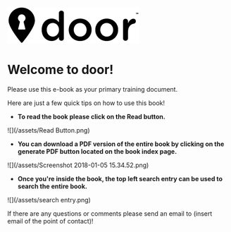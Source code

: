 ![](/assets/door-logo-black-small.png)

# Welcome to door!

Please use this e-book as your primary training document.

Here are just a few quick tips on how to use this book!

* **To read the book please click on the Read button.**

![](/assets/Read Button.png)

* **You can download a PDF version of the entire book by clicking on the generate PDF button located on the book index page.**

![](/assets/Screenshot 2018-01-05 15.34.52.png)

* **Once you're inside the book, the top left search entry can be used to search the entire book.**

![](/assets/search entry.png)

If there are any questions or comments please send an email to \(insert email of the point of contact\)!

